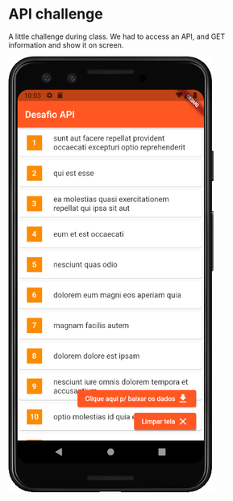 # API challenge

A little challenge during class.
We had to access an API, and GET information and show it on screen.

![Screenshot 1](https://github.com/andrekubotsu/flutter-api-challenge-1/blob/main/screen.png)

